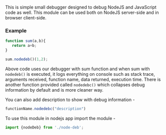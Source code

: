 This is simple small debugger designed to debug NodeJS and JavaScript code as well. This module can be used both on NodeJS server-side and in browser client-side.

### Example

```js
function sum(a,b){
   return a+b;
}

sum.nodedeb()(1,2);
```

Above code uses our debugger with sum function and when sum with `nodedeb()` is executed, it logs everything on console such as stack trace, arguments received, function name, data returned, execution time. There is another function provided called `nodedebc()` which collapses debug information by default and is more cleaner way.

You can also add description to show with debug information - 
```js
functionName.nodedebc("description")
```

To use this module in nodejs app import the module -

```js
import {nodeDeb} from './node-deb';
```
